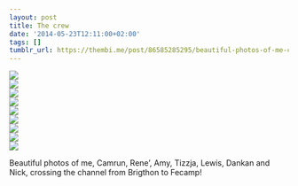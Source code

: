 ```yaml
---
layout: post
title: The crew
date: '2014-05-23T12:11:00+02:00'
tags: []
tumblr_url: https://thembi.me/post/86585285295/beautiful-photos-of-me-camrun-rene-amy
---
```

 ![](/files/tumblr_n60uyjnVcd1tq106bo1_1280.jpg)  
 ![](/files/tumblr_n60uyjnVcd1tq106bo2_1280.jpg)  
 ![](/files/tumblr_n60uyjnVcd1tq106bo3_1280.jpg)  
 ![](/files/tumblr_n60uyjnVcd1tq106bo4_1280.jpg)  
 ![](/files/tumblr_n60uyjnVcd1tq106bo5_1280.jpg)  
 ![](/files/tumblr_n60uyjnVcd1tq106bo6_1280.jpg)  
 ![](/files/tumblr_n60uyjnVcd1tq106bo7_1280.jpg)  
 ![](/files/tumblr_n60uyjnVcd1tq106bo8_r1_1280.jpg)  
 ![](/files/tumblr_n60uyjnVcd1tq106bo9_r1_1280.jpg)  
  

Beautiful photos of me, Camrun, Rene’, Amy, Tizzja, Lewis, Dankan and Nick, crossing the channel from Brigthon to Fecamp!

